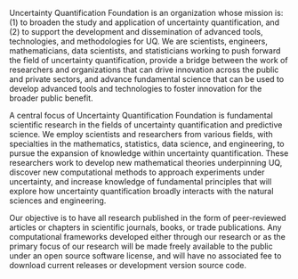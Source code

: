 Uncertainty Quantification Foundation is an organization whose mission is: (1) to broaden the study and application of uncertainty quantification, and (2) to support the development and dissemination of advanced tools, technologies, and methodologies for UQ. We are scientists, engineers, mathematicians, data scientists, and statisticians working to push forward the field of uncertainty quantification, provide a bridge between the work of researchers and organizations that can drive innovation across the public and private sectors, and advance fundamental science that can be used to develop advanced tools and technologies to foster innovation for the broader public benefit.

A central focus of Uncertainty Quantification Foundation is fundamental scientific research in the fields of uncertainty quantification and predictive science. We employ scientists and researchers from various fields, with specialties in the mathematics, statistics, data science, and engineering, to pursue the expansion of knowledge within uncertainty quantification. These researchers work to develop new mathematical theories underpinning UQ, discover new computational methods to approach experiments under uncertainty, and increase knowledge of fundamental principles that will explore how uncertainty quantification broadly interacts with the natural sciences and engineering.

Our objective is to have all research published in the form of peer-reviewed articles or chapters in scientific journals, books, or trade publications. Any computational frameworks developed either through our research or as the primary focus of our research will be made freely available to the public under an open source software license, and will have no associated fee to download current releases or development version source code.
